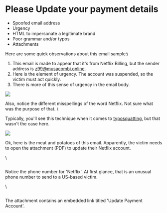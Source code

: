 # Please Update your payment details

* Spoofed email address
* Urgency
* HTML to impersonate a legitimate brand
* Poor grammar and/or typos
* Attachments

Here are some quick observations about this email sample:\


1. This email is made to appear that it's from Netflix Billing, but the sender address is z99@musacombi.online.&#x20;
2. Here is the element of urgency. The account was suspended, so the victim must act quickly.&#x20;
3. There is more of this sense of urgency in the email body.&#x20;

![](https://assets.tryhackme.com/additional/phishing2.0/email3-details.png)

Also, notice the different misspellings of the word Netflix. Not sure what was the purpose of that. \


Typically, you'll see this technique when it comes to [typosquatting](https://www.csoonline.com/article/3600594/what-is-typosquatting-a-simple-but-effective-attack-technique.html), but that wasn't the case here.&#x20;

![](https://assets.tryhackme.com/additional/phishing2.0/email3-typos.png)

Ok, here is the meat and potatoes of this email. Apparently, the victim needs to open the attachment (PDF) to update their Netflix account.&#x20;

\


<figure><img src="https://assets.tryhackme.com/additional/phishing2.0/email3-body-attachment.png" alt=""><figcaption></figcaption></figure>

Notice the phone number for 'Netflix'. At first glance, that is an unusual phone number to send to a US-based victim.&#x20;

\


<figure><img src="https://assets.tryhackme.com/additional/phishing2.0/email3-attachment2.png" alt=""><figcaption></figcaption></figure>

The attachment contains an embedded link titled 'Update Payment Account'.&#x20;
